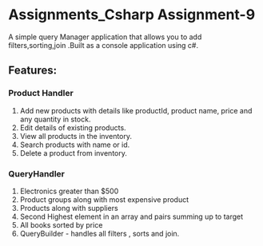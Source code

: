 # Assignments_Csharp Assignment-9
A simple query Manager application that allows you to add filters,sorting,join .Built as a console application using c#.

## Features:
### Product Handler
  1. Add new products with details like productId, product name, price and any quantity in stock.
  2. Edit details of existing products.
  3. View all products in the inventory.
  4. Search products with name or id.
  5. Delete a product from inventory.
### QueryHandler
  1. Electronics greater than $500
  2. Product groups along with most expensive product
  3. Products along with suppliers
  4. Second Highest element in an array and pairs summing up to target
  5. All books sorted by price
  6. QueryBuilder  - handles all filters , sorts and join.


